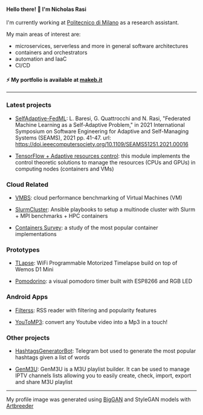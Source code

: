 #### Hello there! 👋 I'm Nicholas Rasi

I'm currently working at [Politecnico di Milano](https://github.com/deib-polimi) as a research assistant.

My main areas of interest are:
- microservices, serverless and more in general software architectures
- containers and orchestrators
- automation and IaaC
- CI/CD

#### ⚡ My portfolio is available at [makeb.it](https://makeb.it/)

---

### Latest projects

- [SelfAdaptive-FedML](https://github.com/NicholasRasi/SelfAdaptive-FedML): L. Baresi, G. Quattrocchi and N. Rasi, "Federated Machine Learning as a Self-Adaptive Problem," in 2021 International Symposium on Software Engineering for Adaptive and Self-Managing Systems (SEAMS), 2021 pp. 41-47. url: https://doi.ieeecomputersociety.org/10.1109/SEAMS51251.2021.00016

- [TensorFlow + Adaptive resources control](https://github.com/NicholasRasi/ROMA2): this module implements the control theoretic solutions to manage the resources (CPUs and GPUs) in computing nodes (containers and VMs)

### Cloud Related

- [VMBS](https://github.com/NicholasRasi/VMBS-tool): cloud performance benchmarking of Virtual Machines (VM)

- [SlurmCluster](https://github.com/NicholasRasi/SlurmCluster): Ansible playbooks to setup a multinode cluster with Slurm + MPI benchmarks + HPC containers

- [Containers Survey](https://github.com/NicholasRasi/containers): a study of the most popular container implementations

### Prototypes

- [TLapse](https://github.com/NicholasRasi/TLapse): WiFi Programmable Motorized Timelapse build on top of Wemos D1 Mini 

- [Pomodorino](https://github.com/NicholasRasi/pomodorino): a visual pomodoro timer built with ESP8266 and RGB LED 

### Android Apps

- [Filterss](https://github.com/makebit/FilterssApp): RSS reader with filtering and popularity features

- [YouToMP3](https://github.com/NicholasRasi/YoutubeToMP3): convert any Youtube video into a Mp3 in a touch! 

### Other projects

- [HashtagsGeneratorBot](https://github.com/NicholasRasi/HashtagsGeneratorBot): Telegram bot used to generate the most popular hashtags given a list of words

- [GenM3U](https://github.com/NicholasRasi/GenM3U): GenM3U is a M3U playlist builder. It can be used to manage IPTV channels lists allowing you to easily create, check, import, export and share M3U playlist

---

My profile image was generated using [BigGAN](https://tfhub.dev/deepmind/biggan-512/2) and StyleGAN models with [Artbreeder](https://www.artbreeder.com/)

<!--
**NicholasRasi/NicholasRasi** is a ✨ _special_ ✨ repository because its `README.md` (this file) appears on your GitHub profile.

Here are some ideas to get you started:

- 🔭 I’m currently working on ...
- 🌱 I’m currently learning ...
- 👯 I’m looking to collaborate on ...
- 🤔 I’m looking for help with ...
- 💬 Ask me about ...
- 📫 How to reach me: ...
- 😄 Pronouns: ...
- ⚡ Fun fact: ...
-->
